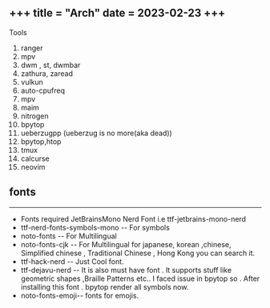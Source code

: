 +++
title = "Arch"
date = 2023-02-23
+++
-----------------------------
Tools
1. ranger
2. mpv
3. dwm , st, dwmbar
4. zathura, zaread
5. vulkun
6. auto-cpufreq
7. mpv
8. maim
9. nitrogen
10. bpytop
11. ueberzugpp (ueberzug is no more(aka dead))
12. bpytop,htop
13. tmux
14. calcurse
15. neovim

## fonts
----------
- Fonts required JetBrainsMono Nerd Font i.e ttf-jetbrains-mono-nerd
- ttf-nerd-fonts-symbols-mono -- For symbols
- noto-fonts -- For Multilingual
- noto-fonts-cjk -- For Multilingual for japanese, korean ,chinese, Simplified chinese , Traditional Chinese , Hong Kong you can search it.
- ttf-hack-nerd -- Just Cool font.
- ttf-dejavu-nerd -- It is also must have font . It supports stuff like geometric shapes ,Braille Patterns etc.. I faced issue in bpytop so . After installing this font . bpytop render all symbols now.
- noto-fonts-emoji-- fonts for emojis.

